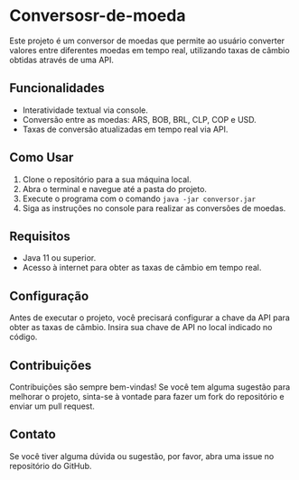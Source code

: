 # Conversosr-de-moeda

Este projeto é um conversor de moedas que permite ao usuário converter valores entre diferentes moedas em tempo real, utilizando taxas de câmbio obtidas através de uma API.

## Funcionalidades

- Interatividade textual via console.
- Conversão entre as moedas: ARS, BOB, BRL, CLP, COP e USD.
- Taxas de conversão atualizadas em tempo real via API.

## Como Usar

1. Clone o repositório para a sua máquina local.
2. Abra o terminal e navegue até a pasta do projeto.
3. Execute o programa com o comando `java -jar conversor.jar` 
4. Siga as instruções no console para realizar as conversões de moedas.

## Requisitos

- Java 11 ou superior.
- Acesso à internet para obter as taxas de câmbio em tempo real.

## Configuração

Antes de executar o projeto, você precisará configurar a chave da API para obter as taxas de câmbio. Insira sua chave de API no local indicado no código.

## Contribuições

Contribuições são sempre bem-vindas! Se você tem alguma sugestão para melhorar o projeto, sinta-se à vontade para fazer um fork do repositório e enviar um pull request.

## Contato

Se você tiver alguma dúvida ou sugestão, por favor, abra uma issue no repositório do GitHub.
